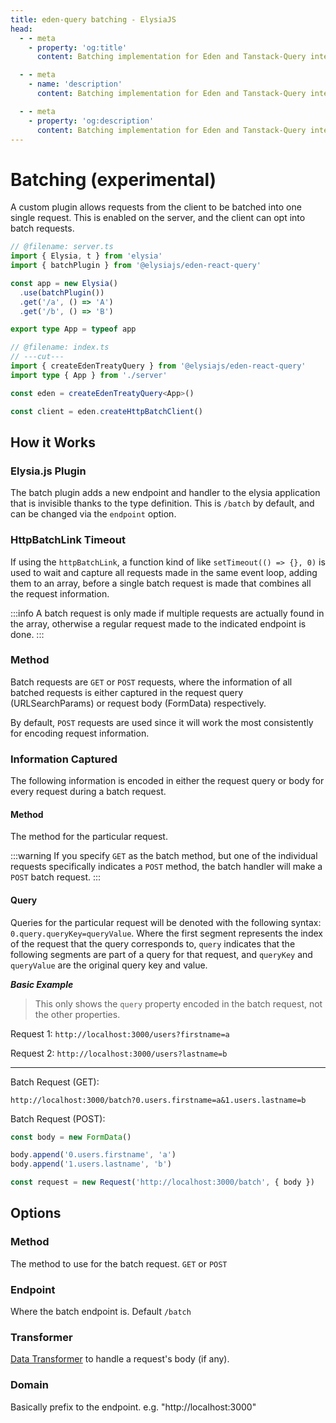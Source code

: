 ```yaml
---
title: eden-query batching - ElysiaJS
head:
  - - meta
    - property: 'og:title'
      content: Batching implementation for Eden and Tanstack-Query integration.

  - - meta
    - name: 'description'
      content: Batching implementation for Eden and Tanstack-Query integration.

  - - meta
    - property: 'og:description'
      content: Batching implementation for Eden and Tanstack-Query integration.
---
```


# Batching (experimental)

A custom plugin allows requests from the client to be batched into one single request.
This is enabled on the server, and the client can opt into batch requests.

```typescript twoslash
// @filename: server.ts
import { Elysia, t } from 'elysia'
import { batchPlugin } from '@elysiajs/eden-react-query'

const app = new Elysia()
  .use(batchPlugin())
  .get('/a', () => 'A')
  .get('/b', () => 'B')

export type App = typeof app

// @filename: index.ts
// ---cut---
import { createEdenTreatyQuery } from '@elysiajs/eden-react-query'
import type { App } from './server'

const eden = createEdenTreatyQuery<App>()

const client = eden.createHttpBatchClient()
```

## How it Works

### Elysia.js Plugin

The batch plugin adds a new endpoint and handler to the elysia application that is invisible thanks to the type definition.
This is `/batch` by default, and can be changed via the `endpoint` option.

### HttpBatchLink Timeout

If using the `httpBatchLink`, a function kind of like `setTimeout(() => {}, 0)` is used to
wait and capture all requests made in the same event loop, adding them to an array, before
a single batch request is made that combines all the request information.

:::info
A batch request is only made if multiple requests are actually found in the array,
otherwise a regular request made to the indicated endpoint is done.
:::

### Method

Batch requests are `GET` or `POST` requests, where the information of all batched requests
is either captured in the request query (URLSearchParams) or request body (FormData) respectively.

By default, `POST` requests are used since it will work the most consistently for encoding
request information.

### Information Captured

The following information is encoded in either the request query or body for every request
during a batch request.

#### Method

The method for the particular request.

:::warning
If you specify `GET` as the batch method, but one of the individual requests specifically
indicates a `POST` method, the batch handler will make a `POST` batch request.
:::

#### Query

Queries for the particular request will be denoted with the following syntax:
`0.query.queryKey=queryValue`. Where the first segment represents the index of the request
that the query corresponds to, `query` indicates that the following segments are part of a query for that request,
and `queryKey` and `queryValue` are the original query key and value.

**_Basic Example_**

> This only shows the `query` property encoded in the batch request, not the other properties.

Request 1: `http://localhost:3000/users?firstname=a`

Request 2: `http://localhost:3000/users?lastname=b`

<hr>

Batch Request (GET):

`http://localhost:3000/batch?0.users.firstname=a&1.users.lastname=b`

Batch Request (POST):

```typescript twoslash
const body = new FormData()

body.append('0.users.firstname', 'a')
body.append('1.users.lastname', 'b')

const request = new Request('http://localhost:3000/batch', { body })
```

## Options

### Method

The method to use for the batch request. `GET` or `POST`

### Endpoint

Where the batch endpoint is. Default `/batch`

### Transformer

[Data Transformer](https://trpc.io/docs/server/data-transformers) to handle a request's body (if any).

### Domain

Basically prefix to the endpoint. e.g. "http://localhost:3000"
